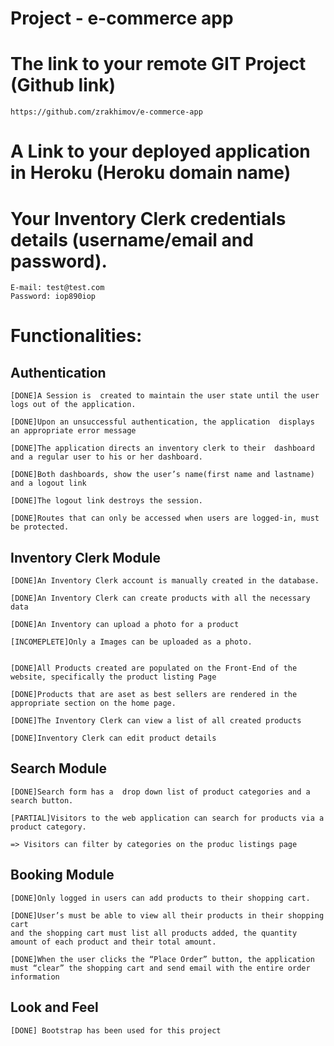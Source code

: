 # Project - e-commerce app


#  The link to your remote GIT Project (Github link) 

	https://github.com/zrakhimov/e-commerce-app

#  A Link to your deployed application in Heroku (Heroku domain name)

	
#  Your Inventory Clerk credentials details (username/email and password).

	E-mail: test@test.com
	Password: iop890iop

 # Functionalities:

## Authentication
    [DONE]A Session is  created to maintain the user state until the user logs out of the application. 

    [DONE]Upon an unsuccessful authentication, the application  displays an appropriate error message 

    [DONE]The application directs an inventory clerk to their  dashboard and a regular user to his or her dashboard. 

    [DONE]Both dashboards, show the user’s name(first name and lastname) and a logout link 

    [DONE]The logout link destroys the session.

    [DONE]Routes that can only be accessed when users are logged-in, must be protected.

## Inventory Clerk Module
    [DONE]An Inventory Clerk account is manually created in the database.

    [DONE]An Inventory Clerk can create products with all the necessary data

    [DONE]An Inventory can upload a photo for a product

    [INCOMEPLETE]Only a Images can be uploaded as a photo.


    [DONE]All Products created are populated on the Front-End of the website, specifically the product listing Page

    [DONE]Products that are aset as best sellers are rendered in the appropriate section on the home page.

    [DONE]The Inventory Clerk can view a list of all created products

    [DONE]Inventory Clerk can edit product details

## Search Module
    [DONE]Search form has a  drop down list of product categories and a search button.  

    [PARTIAL]Visitors to the web application can search for products via a product category. 

    => Visitors can filter by categories on the produc listings page
    
## Booking Module
    [DONE]Only logged in users can add products to their shopping cart.

    [DONE]User’s must be able to view all their products in their shopping cart 
    and the shopping cart must list all products added, the quantity amount of each product and their total amount.

    [DONE]When the user clicks the “Place Order” button, the application must “clear” the shopping cart and send email with the entire order information
    
## Look and Feel	
    [DONE] Bootstrap has been used for this project
		
	